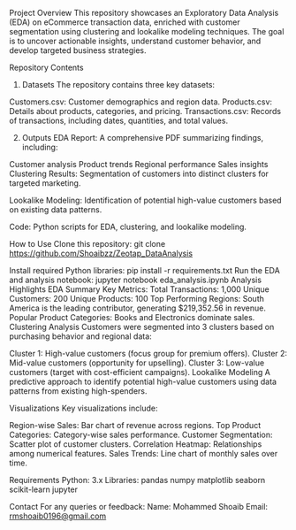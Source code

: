 Project Overview
This repository showcases an Exploratory Data Analysis (EDA) on eCommerce transaction data, enriched with customer segmentation using clustering and lookalike modeling techniques. The goal is to uncover actionable insights, understand customer behavior, and develop targeted business strategies.

Repository Contents
1. Datasets
The repository contains three key datasets:

Customers.csv: Customer demographics and region data.
Products.csv: Details about products, categories, and pricing.
Transactions.csv: Records of transactions, including dates, quantities, and total values.

2. Outputs
EDA Report:
A comprehensive PDF summarizing findings, including:

Customer analysis
Product trends
Regional performance
Sales insights
Clustering Results:
Segmentation of customers into distinct clusters for targeted marketing.

Lookalike Modeling:
Identification of potential high-value customers based on existing data patterns.

Code:
Python scripts for EDA, clustering, and lookalike modeling.

How to Use
Clone this repository:
git clone https://github.com/Shoaibzz/Zeotap_DataAnalysis


Install required Python libraries:
pip install -r requirements.txt
Run the EDA and analysis notebook:
jupyter notebook eda_analysis.ipynb
Analysis Highlights
EDA Summary
Key Metrics:
Total Transactions: 1,000
Unique Customers: 200
Unique Products: 100
Top Performing Regions:
South America is the leading contributor, generating $219,352.56 in revenue.
Popular Product Categories:
Books and Electronics dominate sales.
Clustering Analysis
Customers were segmented into 3 clusters based on purchasing behavior and regional data:

Cluster 1: High-value customers (focus group for premium offers).
Cluster 2: Mid-value customers (opportunity for upselling).
Cluster 3: Low-value customers (target with cost-efficient campaigns).
Lookalike Modeling
A predictive approach to identify potential high-value customers using data patterns from existing high-spenders.

Visualizations
Key visualizations include:

Region-wise Sales: Bar chart of revenue across regions.
Top Product Categories: Category-wise sales performance.
Customer Segmentation: Scatter plot of customer clusters.
Correlation Heatmap: Relationships among numerical features.
Sales Trends: Line chart of monthly sales over time.


Requirements
Python: 3.x
Libraries:
pandas
numpy
matplotlib
seaborn
scikit-learn
jupyter



Contact
For any queries or feedback:
Name: Mohammed Shoaib
Email: rmshoaib0196@gmail.com
